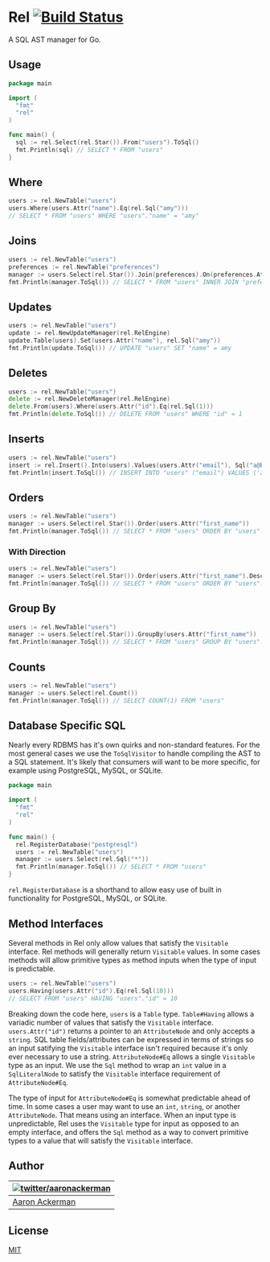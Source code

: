 # Rel [![Build Status](https://travis-ci.org/aackerman/rel.png?branch=master)](https://travis-ci.org/aackerman/rel)

A SQL AST manager for Go.

## Usage

```go
package main

import (
  "fmt"
  "rel"
)

func main() {
  sql := rel.Select(rel.Star()).From("users").ToSql()
  fmt.Println(sql) // SELECT * FROM "users"
}
```

## Where

```go
users := rel.NewTable("users")
users.Where(users.Attr("name").Eq(rel.Sql("amy")))
// SELECT * FROM "users" WHERE "users"."name" = "amy"
```

## Joins

```go
users := rel.NewTable("users")
preferences := rel.NewTable("preferences")
manager := users.Select(rel.Star()).Join(preferences).On(preferences.Attr("user_id").Eq(users.Attr("user_id")))
fmt.Println(manager.ToSql()) // SELECT * FROM "users" INNER JOIN "preferences" ON "preferences"."user_id" = "users"."user_id"
```

## Updates

```go
users := rel.NewTable("users")
update := rel.NewUpdateManager(rel.RelEngine)
update.Table(users).Set(users.Attr("name"), rel.Sql("amy"))
fmt.Println(update.ToSql()) // UPDATE "users" SET "name" = amy
```

## Deletes

```go
users := rel.NewTable("users")
delete := rel.NewDeleteManager(rel.RelEngine)
delete.From(users).Where(users.Attr("id").Eq(rel.Sql(1)))
fmt.Println(delete.ToSql()) // DELETE FROM "users" WHERE "id" = 1
```

## Inserts

```go
users := rel.NewTable("users")
insert := rel.Insert().Into(users).Values(users.Attr("email"), Sql("a@b.com"))
fmt.Println(insert.ToSql()) // INSERT INTO "users" ("email") VALUES ('a@b.com')
```

## Orders

```go
users := rel.NewTable("users")
manager := users.Select(rel.Star()).Order(users.Attr("first_name"))
fmt.Println(manager.ToSql()) // SELECT * FROM "users" ORDER BY "users"."first_name"
```

### With Direction

```go
users := rel.NewTable("users")
manager := users.Select(rel.Star()).Order(users.Attr("first_name").Desc())
fmt.Println(manager.ToSql()) // SELECT * FROM "users" ORDER BY "users"."first_name" DESC
```

## Group By

```go
users := rel.NewTable("users")
manager := users.Select(rel.Star()).GroupBy(users.Attr("first_name"))
fmt.Println(manager.ToSql()) // SELECT * FROM "users" GROUP BY "users"."first_name"
```

## Counts

```go
users := rel.NewTable("users")
manager := users.Select(rel.Count())
fmt.Println(manager.ToSql()) // SELECT COUNT(1) FROM "users"
```

## Database Specific SQL

Nearly every RDBMS has it's own quirks and non-standard features. For the most general cases we use the `ToSqlVisitor` to handle compiling the AST to a SQL statement. It's likely that consumers will want to be more specific, for example using PostgreSQL, MySQL, or SQLite.

```go
package main

import (
  "fmt"
  "rel"
)

func main() {
  rel.RegisterDatabase("postgresql")
  users := rel.NewTable("users")
  manager := users.Select(rel.Sql("*"))
  fmt.Println(manager.ToSql()) // SELECT * FROM "users"
}
```

`rel.RegisterDatabase` is a shorthand to allow easy use of built in functionality for PostgreSQL, MySQL, or SQLite.

## Method Interfaces

Several methods in Rel only allow values that satisfy the `Visitable` interface. Rel methods will generally return `Visitable` values. In some cases methods will allow primitive types as method inputs when the type of input is predictable.

```go
users := rel.NewTable("users")
users.Having(users.Attr("id").Eq(rel.Sql(10)))
// SELECT FROM "users" HAVING "users"."id" = 10
```

Breaking down the code here, `users` is a `Table` type. `Table#Having` allows a variadic number of values that satisfy the `Visitable` interface. `users.Attr("id")` returns a pointer to an `AttributeNode` and only accepts a `string`. SQL table fields/attributes can be expressed in terms of strings so an input satifying the `Visitable` interface isn't required because it's only ever necessary to use a string. `AttributeNode#Eq` allows a single `Visitable` type as an input. We use the `Sql` method to wrap an `int` value in a `SqlLiteralNode` to satisfy the `Visitable` interface requirement of `AttributeNode#Eq`.

The type of input for `AttributeNode#Eq` is somewhat predictable ahead of time. In some cases a user may want to use an `int`, `string`, or another `AttributeNode`. That means using an interface. When an input type is unpredictable, Rel uses the `Visitable` type for input as opposed to an empty interface, and offers the `Sql` method as a way to convert primitive types to a value that will satisfy the `Visitable` interface.

## Author

| [![twitter/_aaronackerman_](http://gravatar.com/avatar/c73ff9c7e654647b2b339d9e08b52143?s=70)](http://twitter.com/_aaronackerman_ "Follow @_aaronackerman_ on Twitter") |
|---|
| [Aaron Ackerman](https://twitter.com/_aaronackerman_) |

## License

[MIT](https://github.com/aackerman/rel/blob/master/LICENSE.md)
